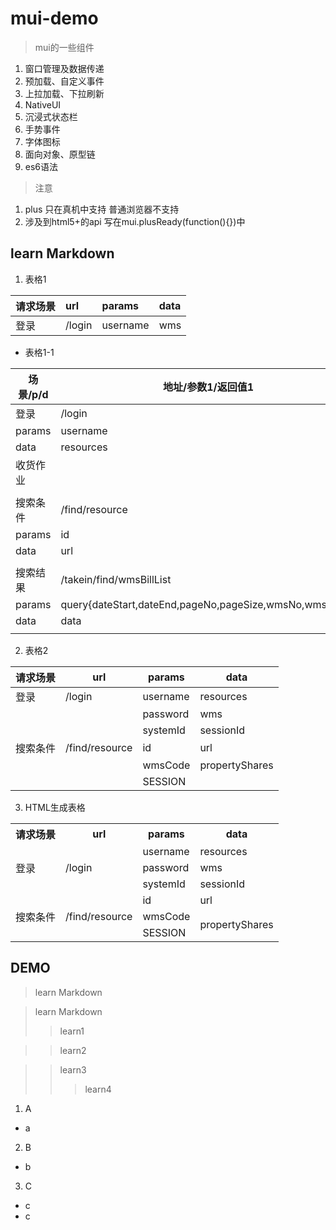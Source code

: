 # mui-demo
> mui的一些组件
1. 窗口管理及数据传递
2. 预加载、自定义事件
3. 上拉加载、下拉刷新
4. NativeUI 
5. 沉浸式状态栏
6. 手势事件
7. 字体图标
8. 面向对象、原型链
9. es6语法

> 注意
1. plus 只在真机中支持 普通浏览器不支持
2. 涉及到html5+的api 写在mui.plusReady(function(){})中

## learn Markdown
1. 表格1

| 请求场景 | url   | params   | data |
|:---------|:------|:---------|:-----|
| 登录     | /login| username | wms  |

* 表格1-1

| 场景/p/d| 地址/参数1/返回值1    								   | 参数2/值2	 	| 参数2/值3	|
|---------|--------------------------------------------------------|----------------|-----------|
| 登录    | /login												   |				|			|
| params  | username 											   | password 		| systemId  |
| data 	  | resources 											   | wms     		| sessionId |
| 收货作业|														   |				|		    |
|		  |														   |				|			|
| 搜索条件| /find/resource 										   |				|           |
| params  | id													   | wmsCode 		| SESSION   |
| data	  | url													   | propertyShares |		    |
|		  |														   |				|			|
| 搜索结果| /takein/find/wmsBillList							   | 				|			|
| params  | query{dateStart,dateEnd,pageNo,pageSize,wmsNo,wmsCode} | SESSION   		|			|
| data	  | data												   |				|			|
|		  |														   |				|			|

2. 表格2

| 请求场景 | url            | params   | data           |
|----------|----------------|----------|----------------|
| 登录     | /login         | username | resources      |
|          |                | password | wms            |
|          |                | systemId | sessionId      |
| 搜索条件 | /find/resource | id       | url            |
|          |                | wmsCode  | propertyShares |
|          |                | SESSION  |                |

3. HTML生成表格
<table>
  <tr>
    <th>请求场景</th>
    <th>url</th>
    <th>params</th>
    <th>data</th>
  </tr>
  <tr>
    <td rowspan="3">登录</td>
    <td rowspan="3">/login</td>
    <td>username</td>
    <td>resources</td>
  </tr>
  <tr>
    <td>password</td>
    <td>wms</td>
  </tr>
  <tr>
    <td>systemId</td>
    <td>sessionId</td>
  </tr>
  <tr>
    <td rowspan="3">搜索条件</td>
    <td rowspan="3">/find/resource</td>
    <td>id</td>
    <td>url</td>
  </tr>
  <tr>
    <td>wmsCode</td>
    <td rowspan="2">propertyShares</td>
  </tr>
  <tr>
    <td>SESSION</td>
  </tr>
</table>

## DEMO
> learn Markdown

> learn Markdown
>> learn1

>> learn2

>> learn3
>>> learn4

1. A
  * a
2. B
  * b
3. C
  * c
  * c